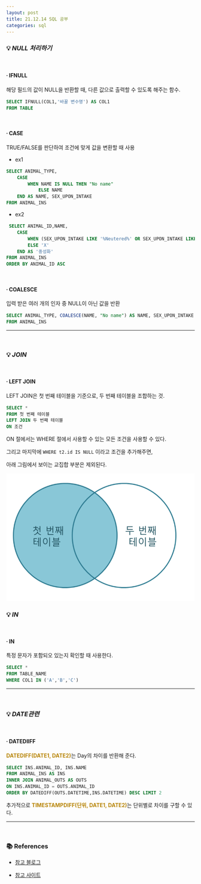 ```yaml
---
layout: post
title: 21.12.14 SQL 공부
categories: sql
---
```


### 💡 ***NULL 처리하기***

<br>

#### ∙ IFNULL
해당 필드의 값이 NULL을 반환할 때, 다른 값으로 출력할 수 있도록 해주는 함수.
```sql
SELECT IFNULL(COL1,'바꿀 변수명') AS COL1
FROM TABLE
```

<br>

#### ∙ CASE
TRUE/FALSE를 판단하여 조건에 맞게 값을 변환할 때 사용

- ex1
```sql
SELECT ANIMAL_TYPE,
	CASE 
	    WHEN NAME IS NULL THEN "No name"
			ELSE NAME
	END AS NAME, SEX_UPON_INTAKE
FROM ANIMAL_INS
```
- ex2
```sql
 SELECT ANIMAL_ID,NAME,
    CASE
        WHEN (SEX_UPON_INTAKE LIKE '%Neutered%' OR SEX_UPON_INTAKE LIKE '%Spayed%') THEN 'O'
        ELSE 'X'
    END AS '중성화'
FROM ANIMAL_INS
ORDER BY ANIMAL_ID ASC
```


<br>

#### ∙ COALESCE
입력 받은 여러 개의 인자 중 NULL이 아닌 값을 반환

```sql
SELECT ANIMAL_TYPE, COALESCE(NAME, "No name") AS NAME, SEX_UPON_INTAKE
FROM ANIMAL_INS
```
---

<br>

### 💡 ***JOIN***

<br>

#### ∙ LEFT JOIN
LEFT JOIN은 첫 번째 테이블을 기준으로, 두 번째 테이블을 조합하는 것.

```sql
SELECT *
FROM 첫 번째 테이블
LEFT JOIN 두 번째 테이블
ON 조건
```
ON 절에서는 WHERE 절에서 사용할 수 있는 모든 조건을 사용할 수 있다.

그리고 마지막에 `WHERE t2.id IS NULL` 이라고 조건을 추가해주면,

아래 그림에서 보이는 교집합 부분은 제외된다. 

<img src="/assets/img/sql/LEFTJOIN.png">

<br>

### 💡 ***IN***

<br>

#### ∙ IN
특정 문자가 포함되오 있는지 확인할 때 사용한다.
```sql
SELECT *
FROM TABLE_NAME
WHERE COL1 IN ('A','B','C')
```
---

<br>

### 💡 ***DATE관련***

<br>

#### ∙ DATEDIIFF

<span style="color:#B8860B">**DATEDIFF(DATE1, DATE2)**</span>는 Day의 차이를 반환해 준다.

```sql
SELECT INS.ANIMAL_ID, INS.NAME
FROM ANIMAL_INS AS INS
INNER JOIN ANIMAL_OUTS AS OUTS
ON INS.ANIMAL_ID = OUTS.ANIMAL_ID
ORDER BY DATEDIFF(OUTS.DATETIME,INS.DATETIME) DESC LIMIT 2
```
추가적으로 <span style="color:#B8860B">**TIMESTAMPDIFF(단위, DATE1, DATE2)**</span>는 단위별로 차이를 구할 수 있다.

---

<br>

### 📚 References

- [참고 블로그](https://yoo-hyeok.tistory.com/98)

- [참고 사이트](http://tcpschool.com/mysql/mysql_multipleTable_join)